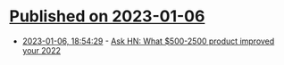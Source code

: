 # [Published on 2023-01-06](index.md)

* [2023-01-06, 18:54:29](https://news.ycombinator.com/item?id=34279146) - [Ask HN: What $500-2500 product improved your 2022](https://news.ycombinator.com/item?id=34279146)

